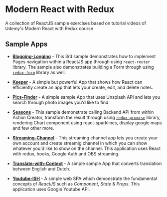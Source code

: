 # Modern React with Redux

A collection of ReactJS sample exercises based on tutorial videos of Udemy's Modern React with Redux course

## Sample Apps


- [**Blogging-Longing**](https://github.com/taroserigano/React-with-Redux/tree/master/Blogging-Longing) - This 3rd sample demonstrates how to implement Pages navigation within a ReactJS app through using `react-router` library. The sample also demonstrates building a Form through using [`redux-form`](https://www.npmjs.com/package/redux-form) library as well.

- [**Keeper**](https://github.com/taroserigano/React-with-Redux/tree/master/Keeper) - A simple but powerful App that shows how React can efficiently create an app that lets your create, edit, and delete notes. 

- [**Pics-Finder**](https://github.com/taroserigano/React-with-Redux/tree/master/Pics-Finder) - A simple sample App that uses Unsplash API and lets you search through photo images you'd like to find.

- [**Seasons**](https://github.com/taroserigano/React-with-Redux/tree/master/Seasons) - This sample demonstrate calling Backend API from within Action Creator, transform the result through using [`redux-promise`](https://www.npmjs.com/package/redux-promise) library, rendering Chart component using react-sparklines, display google maps and few other more.

- [**Streaming-Channel**](https://github.com/taroserigano/React-with-Redux/tree/master/Streaming-Channel) - 
This streaming channel app lets you create your own account and create streamig channel in which
you can show whatever you'd like to show on the channel. This application uses React with redux, hooks, Google Auth and OBS streaming. 

- [**Translate-with-Context**](https://github.com/taroserigano/React-with-Redux/tree/master/Translate-with-Context) - A simple sample App that converts translation between English and Dutch. 

- [**Youtube-ISH**](https://github.com/taroserigano/React-with-Redux/tree/master/Youtube-ISH) - A simple web SPA which demonstrate the fundamental concepts of *ReactJS* such as *Component*, *State* & *Props*. This application uses Google Youtube API.

